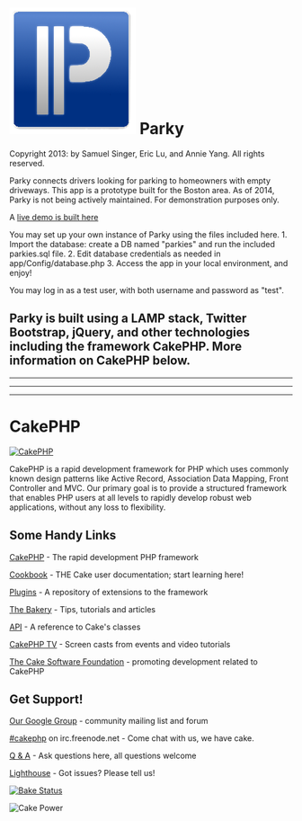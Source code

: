 ![Parky Logo](/app/webroot/parky_logo_noshadow.png)
Parky
=====

Copyright 2013: by Samuel Singer, Eric Lu, and Annie Yang. All rights reserved.

Parky connects drivers looking for parking to homeowners with empty driveways.
This app is a prototype built for the Boston area. As of 2014, Parky is not being actively maintained. For demonstration purposes only.

A [live demo is built here](http://parky.sqsinger.com/)

You may set up your own instance of Parky using the files included here.
	1. Import the database: create a DB named "parkies" and run the included parkies.sql file.
	2. Edit database credentials as needed in app/Config/database.php
	3. Access the app in your local environment, and enjoy!

You may log in as a test user, with both username and password as "test".

Parky is built using a LAMP stack, Twitter Bootstrap, jQuery, and other technologies including the framework CakePHP. More information on CakePHP below.
-----


---
---
---

CakePHP
=======

[![CakePHP](http://cakephp.org/img/cake-logo.png)](http://www.cakephp.org)

CakePHP is a rapid development framework for PHP which uses commonly known design patterns like Active Record, Association Data Mapping, Front Controller and MVC.
Our primary goal is to provide a structured framework that enables PHP users at all levels to rapidly develop robust web applications, without any loss to flexibility.

Some Handy Links
----------------

[CakePHP](http://www.cakephp.org) - The rapid development PHP framework

[Cookbook](http://book.cakephp.org) - THE Cake user documentation; start learning here!

[Plugins](http://plugins.cakephp.org/) - A repository of extensions to the framework

[The Bakery](http://bakery.cakephp.org) - Tips, tutorials and articles

[API](http://api.cakephp.org) - A reference to Cake's classes

[CakePHP TV](http://tv.cakephp.org) - Screen casts from events and video tutorials

[The Cake Software Foundation](http://cakefoundation.org/) - promoting development related to CakePHP

Get Support!
------------

[Our Google Group](http://groups.google.com/group/cake-php) - community mailing list and forum

[#cakephp](http://webchat.freenode.net/?channels=#cakephp) on irc.freenode.net - Come chat with us, we have cake.

[Q & A](http://ask.cakephp.org/) - Ask questions here, all questions welcome

[Lighthouse](http://cakephp.lighthouseapp.com/) - Got issues? Please tell us!

[![Bake Status](https://secure.travis-ci.org/cakephp/cakephp.png?branch=master)](http://travis-ci.org/cakephp/cakephp)

![Cake Power](https://raw.github.com/cakephp/cakephp/master/lib/Cake/Console/Templates/skel/webroot/img/cake.power.gif)
